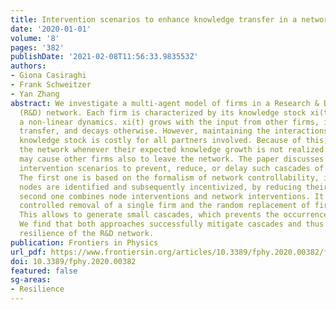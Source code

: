 ```yaml
---
title: Intervention scenarios to enhance knowledge transfer in a network of firms
date: '2020-01-01'
volume: '8'
pages: '382'
publishDate: '2021-02-08T11:56:33.983553Z'
authors:
- Giona Casiraghi
- Frank Schweitzer
- Yan Zhang
abstract: We investigate a multi-agent model of firms in a Research & Development
  (R&D) network. Each firm is characterized by its knowledge stock xi(t), which follows
  a non-linear dynamics. xi(t) grows with the input from other firms, i.e., by knowledge
  transfer, and decays otherwise. However, maintaining the interactions that increase
  knowledge stock is costly for all partners involved. Because of this, firms leave
  the network whenever their expected knowledge growth is not realized. This, in turn,
  may cause other firms also to leave the network. The paper discusses two bottom-up
  intervention scenarios to prevent, reduce, or delay such cascades of firms leaving.
  The first one is based on the formalism of network controllability, in which driver
  nodes are identified and subsequently incentivized, by reducing their costs. The
  second one combines node interventions and network interventions. It proposes the
  controlled removal of a single firm and the random replacement of firms leaving.
  This allows to generate small cascades, which prevents the occurrence of large cascades.
  We find that both approaches successfully mitigate cascades and thus improve the
  resilience of the R&D network.
publication: Frontiers in Physics
url_pdf: https://www.frontiersin.org/articles/10.3389/fphy.2020.00382/full?&utm_source=Email_to_authors_&utm_medium=Email&utm_content=T1_11.5e1_author&utm_campaign=Email_publication&field=&journalName=Frontiers_in_Physics&id=576129
doi: 10.3389/fphy.2020.00382
featured: false
sg-areas:
- Resilience
---
```

